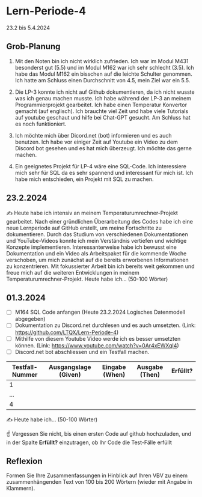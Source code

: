 # Lern-Periode-4
23.2 bis 5.4.2024

## Grob-Planung

1. Mit den Noten bin ich nicht wirklich zufrieden. Ich war im Modul M431 besonderst gut (5.5) und im Modul M162 war ich sehr schlecht (3.5). Ich habe das Modul M162 ein bisschen auf die leichte Schulter genommen. Ich hatte am Schluss einen Durchschnitt von 4.5, mein Ziel war ein 5.5.
   
3. Die LP-3 konnte ich nicht auf Github dokumentieren, da ich nicht wusste was ich genau machen musste. Ich habe während der LP-3 an meinem Programmierprojekt gearbeitet. Ich habe einen Temperatur Konvertor gemacht (auf englisch). Ich brauchte viel Zeit und habe viele Tutorials auf youtube geschaut und hilfe bei Chat-GPT gesucht. Am Schluss hat es noch funktioniert.
   
5. Ich möchte mich über Dicord.net (bot) informieren und es auch benutzen. Ich habe vor einiger Zeit auf Youtube ein Video zu dem Discord bot gesehen und es hat mich überzeugt. Ich möchte das gerne machen.
   
7. Ein geeignetes Projekt für LP-4 wäre eine SQL-Code. Ich interessiere mich sehr für SQL da es sehr spannend und interessant für mich ist. Ich habe mich entschieden, ein Projekt mit SQL zu machen.

## 23.2.2024

✍️ Heute habe ich intensiv an meinem Temperaturumrechner-Projekt gearbeitet. Nach einer gründlichen Überarbeitung des Codes habe ich eine neue Lernperiode auf GitHub erstellt, um meine Fortschritte zu dokumentieren. Durch das Studium von verschiedenen Dokumentationen und YouTube-Videos konnte ich mein Verständnis vertiefen und wichtige Konzepte implementieren. Interessanterweise habe ich bewusst eine Dokumentation und ein Video als Arbeitspaket für die kommende Woche verschoben, um mich zunächst auf die bereits erworbenen Informationen zu konzentrieren. Mit fokussierter Arbeit bin ich bereits weit gekommen und freue mich auf die weiteren Entwicklungen in meinem Temperaturumrechner-Projekt. Heute habe ich... (50-100 Wörter)

## 01.3.2024

- [ ] M164 SQL Code anfangen (Heute 23.2.2024 Logisches Datenmodell abgegeben)
- [ ] Dokumentation zu Discord.net durchlesen und es auch umsetzten. (Link: https://github.com/LTQX/Lern-Periode-4)
- [ ] Mithilfe von diesem Youtube Video werde ich es besser umsetzten können. (Link: https://www.youtube.com/watch?v=0Ar4xEWXqI4)
- [ ] Discord.net bot abschliessen und ein Testfall machen.

| Testfall-Nummer | Ausgangslage (Given) | Eingabe (When) | Ausgabe (Then) | Erfüllt? |
| --- | --- | --- | --- | --- |
| 1   |     |     |     |     |
| ... |     |     |     |     |
| 4   |     |     |     |     |

✍️ Heute habe ich... (50-100 Wörter)

☝️ Vergessen Sie nicht, bis einen ersten Code auf github hochzuladen, und in der Spalte **Erfüllt?** einzutragen, ob Ihr Code die Test-Fälle erfüllt

## Reflexion

Formen Sie Ihre Zusammenfassungen in Hinblick auf Ihren VBV zu einem zusammenhängenden Text von 100 bis 200 Wörtern (wieder mit Angabe in Klammern).
